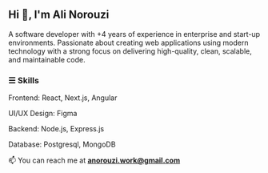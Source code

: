 <h2>Hi 👋, I'm Ali Norouzi</h2>
<p>A software developer with +4 years of experience in enterprise and start-up environments.
Passionate about creating web applications using modern technology with a strong focus on
delivering high-quality, clean, scalable, and maintainable code.</p>


<h3>☰  Skills </h3>

<p> Frontend:  React, Next.js, Angular </p>
<p> UI/UX Design: Figma </p>
<p> Backend:  Node.js, Express.js </p>
<p> Database:  Postgresql, MongoDB </p>


 📫 You can reach me at **anorouzi.work@gmail.com**
